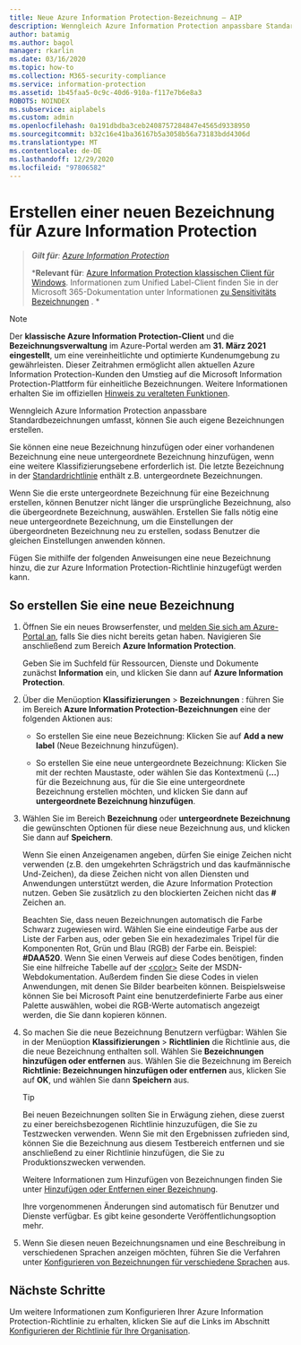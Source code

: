 ```yaml
---
title: Neue Azure Information Protection-Bezeichnung – AIP
description: Wenngleich Azure Information Protection anpassbare Standardbezeichnungen umfasst, können Sie auch eigene Bezeichnungen erstellen, die Benutzern auf der Information Protection-Leiste angezeigt werden.
author: batamig
ms.author: bagol
manager: rkarlin
ms.date: 03/16/2020
ms.topic: how-to
ms.collection: M365-security-compliance
ms.service: information-protection
ms.assetid: 1b45faa5-0c9c-40d6-910a-f117e7b6e8a3
ROBOTS: NOINDEX
ms.subservice: aiplabels
ms.custom: admin
ms.openlocfilehash: 0a191dbdba3ceb2408757284847e4565d9338950
ms.sourcegitcommit: b32c16e41ba36167b5a3058b56a73183bdd4306d
ms.translationtype: MT
ms.contentlocale: de-DE
ms.lasthandoff: 12/29/2020
ms.locfileid: "97806582"
---
```

# <a name="how-to-create-a-new-label-for-azure-information-protection"></a>Erstellen einer neuen Bezeichnung für Azure Information Protection

>***Gilt für**: [Azure Information Protection](https://azure.microsoft.com/pricing/details/information-protection)*
>
>***Relevant für**: [Azure Information Protection klassischen Client für Windows](faqs.md#whats-the-difference-between-the-azure-information-protection-classic-and-unified-labeling-clients). Informationen zum Unified Label-Client finden Sie in der Microsoft 365-Dokumentation unter Informationen [zu Sensitivitäts Bezeichnungen](/microsoft-365/compliance/sensitivity-labels) . *

> [!NOTE] 
> Der **klassische Azure Information Protection-Client** und die **Bezeichnungsverwaltung** im Azure-Portal werden am **31. März 2021** **eingestellt**, um eine vereinheitlichte und optimierte Kundenumgebung zu gewährleisten. Dieser Zeitrahmen ermöglicht allen aktuellen Azure Information Protection-Kunden den Umstieg auf die Microsoft Information Protection-Plattform für einheitliche Bezeichnungen. Weitere Informationen erhalten Sie im offiziellen [Hinweis zu veralteten Funktionen](https://aka.ms/aipclassicsunset).

Wenngleich Azure Information Protection anpassbare Standardbezeichnungen umfasst, können Sie auch eigene Bezeichnungen erstellen.

Sie können eine neue Bezeichnung hinzufügen oder einer vorhandenen Bezeichnung eine neue untergeordnete Bezeichnung hinzufügen, wenn eine weitere Klassifizierungsebene erforderlich ist. Die letzte Bezeichnung in der [Standardrichtlinie](configure-policy-default.md) enthält z.B. untergeordnete Bezeichnungen.

Wenn Sie die erste untergeordnete Bezeichnung für eine Bezeichnung erstellen, können Benutzer nicht länger die ursprüngliche Bezeichnung, also die übergeordnete Bezeichnung, auswählen. Erstellen Sie falls nötig eine neue untergeordnete Bezeichnung, um die Einstellungen der übergeordneten Bezeichnung neu zu erstellen, sodass Benutzer die gleichen Einstellungen anwenden können.

Fügen Sie mithilfe der folgenden Anweisungen eine neue Bezeichnung hinzu, die zur Azure Information Protection-Richtlinie hinzugefügt werden kann.

## <a name="to-create-a-new-label"></a>So erstellen Sie eine neue Bezeichnung

1. Öffnen Sie ein neues Browserfenster, und [melden Sie sich am Azure-Portal an](configure-policy.md#signing-in-to-the-azure-portal), falls Sie dies nicht bereits getan haben. Navigieren Sie anschließend zum Bereich **Azure Information Protection**.
    
    Geben Sie im Suchfeld für Ressourcen, Dienste und Dokumente zunächst **Information** ein, und klicken Sie dann auf **Azure Information Protection**.

2. Über die Menüoption **Klassifizierungen**  >  **Bezeichnungen** : führen Sie im Bereich **Azure Information Protection-Bezeichnungen** eine der folgenden Aktionen aus:
    
    - So erstellen Sie eine neue Bezeichnung: Klicken Sie auf **Add a new label** (Neue Bezeichnung hinzufügen).
    
    - So erstellen Sie eine neue untergeordnete Bezeichnung: Klicken Sie mit der rechten Maustaste, oder wählen Sie das Kontextmenü (**...**) für die Bezeichnung aus, für die Sie eine untergeordnete Bezeichnung erstellen möchten, und klicken Sie dann auf **untergeordnete Bezeichnung hinzufügen**.

3. Wählen Sie im Bereich **Bezeichnung** oder **untergeordnete Bezeichnung** die gewünschten Optionen für diese neue Bezeichnung aus, und klicken Sie dann auf **Speichern**.
    
    Wenn Sie einen Anzeigenamen angeben, dürfen Sie einige Zeichen nicht verwenden (z.B. den umgekehrten Schrägstrich und das kaufmännische Und-Zeichen), da diese Zeichen nicht von allen Diensten und Anwendungen unterstützt werden, die Azure Information Protection nutzen. Geben Sie zusätzlich zu den blockierten Zeichen nicht das **#** Zeichen an.    
    
    Beachten Sie, dass neuen Bezeichnungen automatisch die Farbe Schwarz zugewiesen wird. Wählen Sie eine eindeutige Farbe aus der Liste der Farben aus, oder geben Sie ein hexadezimales Tripel für die Komponenten Rot, Grün und Blau (RGB) der Farbe ein. Beispiel: **#DAA520**. Wenn Sie einen Verweis auf diese Codes benötigen, finden Sie eine hilfreiche Tabelle auf der [\<color>](https://developer.mozilla.org/docs/Web/CSS/color_value) Seite der MSDN-Webdokumentation. Außerdem finden Sie diese Codes in vielen Anwendungen, mit denen Sie Bilder bearbeiten können. Beispielsweise können Sie bei Microsoft Paint eine benutzerdefinierte Farbe aus einer Palette auswählen, wobei die RGB-Werte automatisch angezeigt werden, die Sie dann kopieren können.

4. So machen Sie die neue Bezeichnung Benutzern verfügbar: Wählen Sie in der Menüoption **Klassifizierungen**  >  **Richtlinien** die Richtlinie aus, die die neue Bezeichnung enthalten soll. Wählen Sie **Bezeichnungen hinzufügen oder entfernen** aus. Wählen Sie die Bezeichnung im Bereich **Richtlinie: Bezeichnungen hinzufügen oder entfernen** aus, klicken Sie auf **OK**, und wählen Sie dann **Speichern** aus.
    
    >[!TIP]
    >Bei neuen Bezeichnungen sollten Sie in Erwägung ziehen, diese zuerst zu einer bereichsbezogenen Richtlinie hinzuzufügen, die Sie zu Testzwecken verwenden. Wenn Sie mit den Ergebnissen zufrieden sind, können Sie die Bezeichnung aus diesem Testbereich entfernen und sie anschließend zu einer Richtlinie hinzufügen, die Sie zu Produktionszwecken verwenden.     
    
    Weitere Informationen zum Hinzufügen von Bezeichnungen finden Sie unter [Hinzufügen oder Entfernen einer Bezeichnung](configure-policy-add-remove-label.md).
    
    Ihre vorgenommenen Änderungen sind automatisch für Benutzer und Dienste verfügbar. Es gibt keine gesonderte Veröffentlichungsoption mehr.

5. Wenn Sie diesen neuen Bezeichnungsnamen und eine Beschreibung in verschiedenen Sprachen anzeigen möchten, führen Sie die Verfahren unter [Konfigurieren von Bezeichnungen für verschiedene Sprachen](configure-policy-languages.md) aus. 

## <a name="next-steps"></a>Nächste Schritte

Um weitere Informationen zum Konfigurieren Ihrer Azure Information Protection-Richtlinie zu erhalten, klicken Sie auf die Links im Abschnitt [Konfigurieren der Richtlinie für Ihre Organisation](configure-policy.md#configuring-your-organizations-policy).  


